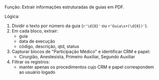 Função: Extrair informações estruturadas de guias em PDF.

Lógica:
1. Dividir o texto por número da guia (`r'\d{8}'` ou `r'Guia\s+(\d{8})'`).
2. Em cada bloco, extrair:
   - guia
   - data de execução
   - código, descrição, qtd, status
3. Capturar blocos de "Participação Médico" e identificar CRM e papel:
   - Cirurgião, Anestesista, Primeiro Auxiliar, Segundo Auxiliar
4. Filtrar os registros:
   - manter apenas os procedimentos cujo CRM e papel correspondem ao usuário logado